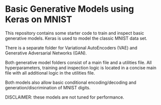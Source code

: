 # Basic Generative Models using Keras on MNIST
This repository contains some starter code to train and inspect basic generative models. Keras is used to model the classic MNIST data set.

There is a separate folder for Variational AutoEncoders (VAE) and Generative Adversarial Networks (GAN).

Both generative model folders consist of a main file and a utilities file. All hyperparameters, training and inspection logic is located in a concise main file with all additional logic in the utilities file.

Both models also allow basic conditional encoding/decoding and generation/discrimination of MNIST digits.

DISCLAIMER: these models are not tuned for performance.
